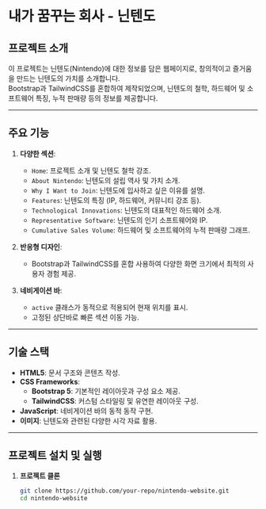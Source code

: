 # 내가 꿈꾸는 회사 - 닌텐도

## 프로젝트 소개
이 프로젝트는 닌텐도(Nintendo)에 대한 정보를 담은 웹페이지로, 창의적이고 즐거움을 만드는 닌텐도의 가치를 소개합니다.  
Bootstrap과 TailwindCSS를 혼합하여 제작되었으며, 닌텐도의 철학, 하드웨어 및 소프트웨어 특징, 누적 판매량 등의 정보를 제공합니다.

---

## 주요 기능
1. **다양한 섹션**:
   - `Home`: 프로젝트 소개 및 닌텐도 철학 강조.
   - `About Nintendo`: 닌텐도의 설립 역사 및 가치 소개.
   - `Why I Want to Join`: 닌텐도에 입사하고 싶은 이유를 설명.
   - `Features`: 닌텐도의 특징 (IP, 하드웨어, 커뮤니티 강조 등).
   - `Technological Innovations`: 닌텐도의 대표적인 하드웨어 소개.
   - `Representative Software`: 닌텐도의 인기 소프트웨어와 IP.
   - `Cumulative Sales Volume`: 하드웨어 및 소프트웨어의 누적 판매량 그래프.

2. **반응형 디자인**:
   - Bootstrap과 TailwindCSS를 혼합 사용하여 다양한 화면 크기에서 최적의 사용자 경험 제공.

3. **네비게이션 바**:
   - `active` 클래스가 동적으로 적용되어 현재 위치를 표시.
   - 고정된 상단바로 빠른 섹션 이동 가능.

---

## 기술 스택
- **HTML5**: 문서 구조와 콘텐츠 작성.
- **CSS Frameworks**:
  - **Bootstrap 5**: 기본적인 레이아웃과 구성 요소 제공.
  - **TailwindCSS**: 커스텀 스타일링 및 유연한 레이아웃 구성.
- **JavaScript**: 네비게이션 바의 동적 동작 구현.
- **이미지**: 닌텐도와 관련된 다양한 시각 자료 활용.

---

## 프로젝트 설치 및 실행
1. **프로젝트 클론**
   ```bash
   git clone https://github.com/your-repo/nintendo-website.git
   cd nintendo-website
